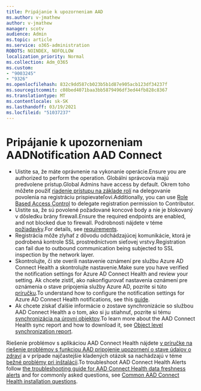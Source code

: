 ```yaml
---
title: Pripájanie k upozorneniam AAD
ms.author: v-jmathew
author: v-jmathew
manager: scotv
audience: Admin
ms.topic: article
ms.service: o365-administration
ROBOTS: NOINDEX, NOFOLLOW
localization_priority: Normal
ms.collection: Adm_O365
ms.custom:
- "9003245"
- "9326"
ms.openlocfilehash: 832c9dd587cb023b5b1d87e905acb123df34237f
ms.sourcegitcommit: c08bed4071baa3bb5879496df3ed44fb828c8367
ms.translationtype: MT
ms.contentlocale: sk-SK
ms.lasthandoff: 03/19/2021
ms.locfileid: "51037237"
---
```

# <a name="notification-aad-connect"></a><span data-ttu-id="5471c-102">Pripájanie k upozorneniam AAD</span><span class="sxs-lookup"><span data-stu-id="5471c-102">Notification AAD Connect</span></span>

- <span data-ttu-id="5471c-103">Uistite sa, že máte oprávnenie na vykonanie operácie.</span><span class="sxs-lookup"><span data-stu-id="5471c-103">Ensure you are authorized to perform the operation.</span></span> <span data-ttu-id="5471c-104">Globálni správcovia majú predvolene prístup.</span><span class="sxs-lookup"><span data-stu-id="5471c-104">Global Admins have access by default.</span></span> <span data-ttu-id="5471c-105">Okrem toho môžete použiť [riadenie prístupu na základe rolí](https://docs.microsoft.com/azure/active-directory/connect-health/active-directory-aadconnect-health-operations) na delegovanie povolenia na registráciu prispievateľovi.</span><span class="sxs-lookup"><span data-stu-id="5471c-105">Additionally, you can use [Role Based Access Control](https://docs.microsoft.com/azure/active-directory/connect-health/active-directory-aadconnect-health-operations) to delegate registration permission to Contributor.</span></span>
- <span data-ttu-id="5471c-106">Uistite sa, že sú povolené požadované koncové body a nie je blokovaný v dôsledku brány firewall.</span><span class="sxs-lookup"><span data-stu-id="5471c-106">Ensure the required endpoints are enabled, and not blocked due to firewall.</span></span> <span data-ttu-id="5471c-107">Podrobnosti nájdete v téme [požiadavky](https://docs.microsoft.com/azure/active-directory/hybrid/how-to-connect-health-agent-install).</span><span class="sxs-lookup"><span data-stu-id="5471c-107">For details, see [requirements](https://docs.microsoft.com/azure/active-directory/hybrid/how-to-connect-health-agent-install).</span></span>
- <span data-ttu-id="5471c-108">Registrácia môže zlyhať z dôvodu odchádzajúcej komunikácie, ktorá je podrobená kontrole SSL prostredníctvom sieťovej vrstvy.</span><span class="sxs-lookup"><span data-stu-id="5471c-108">Registration can fail due to outbound communication being subjected to SSL inspection by the network layer.</span></span>
- <span data-ttu-id="5471c-109">Skontrolujte, či ste overili nastavenie oznámení pre službu Azure AD Connect Health a skontrolujte nastavenie.</span><span class="sxs-lookup"><span data-stu-id="5471c-109">Make sure you have verified the notification settings for Azure AD Connect Health and review your setting.</span></span> <span data-ttu-id="5471c-110">Ak chcete zistiť, ako nakonfigurovať nastavenia oznámení pre oznámenia o stave pripojenia služby Azure AD, pozrite si túto [príručku](https://docs.microsoft.com/azure/active-directory/hybrid/how-to-connect-health-operations).</span><span class="sxs-lookup"><span data-stu-id="5471c-110">To understand how to configure the notification settings for Azure AD Connect Health notifications, see this [guide](https://docs.microsoft.com/azure/active-directory/hybrid/how-to-connect-health-operations).</span></span>
- <span data-ttu-id="5471c-111">Ak chcete získať ďalšie informácie o zostave synchronizácie so službou AAD Connect Health a o tom, ako si ju stiahnuť, pozrite si tému [synchronizácia na úrovni objektov](https://docs.microsoft.com/azure/active-directory/hybrid/how-to-connect-health-sync).</span><span class="sxs-lookup"><span data-stu-id="5471c-111">To learn more about the AAD Connect Health sync report and how to download it, see [Object level synchronization report](https://docs.microsoft.com/azure/active-directory/hybrid/how-to-connect-health-sync).</span></span>

<span data-ttu-id="5471c-112">Riešenie problémov s aplikáciou AAD Connect Health nájdete [v príručke na riešenie problémov s funkciou AAD pripojenie upozornení o stave údajov o zdraví](https://docs.microsoft.com/azure/active-directory/hybrid/how-to-connect-health-data-freshness) a v prípade najčastejšie kladených otázok sa nachádzajú v téme [bežné problémy pri inštalácii](https://docs.microsoft.com/azure/active-directory/hybrid/reference-connect-health-faq).</span><span class="sxs-lookup"><span data-stu-id="5471c-112">To troubleshoot AAD Connect Health Alerts follow [the troubleshooting guide for AAD Connect Health data freshness alerts](https://docs.microsoft.com/azure/active-directory/hybrid/how-to-connect-health-data-freshness) and for commonly asked questions, see [Common AAD Connect Health installation questions](https://docs.microsoft.com/azure/active-directory/hybrid/reference-connect-health-faq).</span></span>

